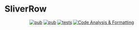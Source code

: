 # SliverRow

<p align="center">
  <a href="https://pub.dev/packages/sliver_row"><img src="https://img.shields.io/pub/v/sliver_row" alt="pub"></a>
  <a href="https://app.codecov.io/github/DemienIlnutskiy/flutter_sliver_row"><img src="https://img.shields.io/codecov/c/github/DemienIlnutskiy/flutter_sliver_row" alt="pub"></a>
  <a href="https://github.com/DemienIlnutskiy/flutter_sliver_row/actions/workflows/generate_code_coverate.yaml"><img src="https://img.shields.io/github/actions/workflow/status/DemienIlnutskiy/flutter_sliver_row/generate_code_coverate.yaml?event=push&branch=main&label=tests&logo=github" alt="tests"></a>
  <a href="https://github.com/DemienIlnutskiy/flutter_sliver_row/actions/workflows/ci.yaml">
    <img src="https://img.shields.io/github/actions/workflow/status/DemienIlnutskiy/flutter_sliver_row/ci.yaml?event=pull_request&label=Code%20Analysis%20%26%20Formatting&logo=github" 
        alt="Code Analysis & Formatting">
  </a>
</p>